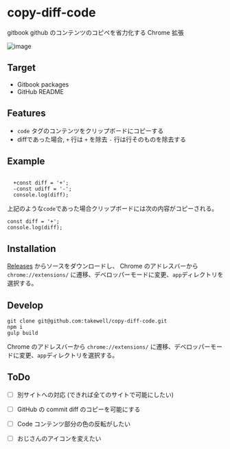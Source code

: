 # copy-diff-code
gitbook github のコンテンツのコピペを省力化する Chrome 拡張

![image](https://user-images.githubusercontent.com/22574053/37599705-b4fd8f80-2bc8-11e8-9989-77013b4ad9a4.png)

## Target

- Gitbook packages
- GitHub README

## Features

- `code` タグのコンテンツをクリップボードにコピーする
- diffであった場合, `+` 行は `+` を除去 `-` 行は行そのものを除去する

## Example

<code>
  +const diff = '+';
  -const udiff = '-';
  console.log(diff);
</code>

上記のような`code`であった場合クリップボードには次の内容がコピーされる。

```
const diff = '+';
console.log(diff);
```

## Installation

[Releases](https://github.com/takewell/copy-diff-code/releases) からソースをダウンロードし、
Chrome のアドレスバーから `chrome://extensions/` に遷移、デベロッパーモードに変更、`app`ディレクトリを選択する。

## Develop

```
git clone git@github.com:takewell/copy-diff-code.git
npm i
gulp build
```
Chrome のアドレスバーから `chrome://extensions/` に遷移、デベロッパーモードに変更、`app`ディレクトリを選択する。

## ToDo

 - [ ] 別サイトへの対応 (できれば全てのサイトで可能にしたい)
 - [ ] GitHub の commit diff のコピーを可能にする
 - [ ] Code コンテンツ部分の色の反転がしたい
 - [ ] おじさんのアイコンを変えたい


